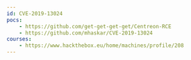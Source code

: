 ```yaml
---
id: CVE-2019-13024
pocs:
    - https://github.com/get-get-get-get/Centreon-RCE
    - https://github.com/mhaskar/CVE-2019-13024
courses:
    - https://www.hackthebox.eu/home/machines/profile/208
---
```

